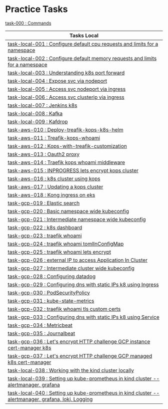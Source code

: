 # Practice Tasks

[task-000       :    Commands](practice-tasks/task-000-commands/commands.md)

| Tasks Local                                                                                                                                                                    |
|--------------------------------------------------------------------------------------------------------------------------------------------------------------------------------|
| [task-local-001 :    Configure default cpu requests and limits for a namespace](practice-tasks/task-local-001-configure-default-CPU-requests-and-limits-for-a-namespace)       |
| [task-local-002 :    Configure default memory requests and limits for a namespace](practice-tasks/task-local-002-configure-default-memory-requests-and-limits-for-a-namespace) |
| [task-local-003 :    Understanding k8s port forward](practice-tasks/task-local-003-understanding-k8s-port-forward)                                                             |
| [task-local-004 :    Expose svc via nodeport](practice-tasks/task-local-004-expose-svc-via-nodeport)                                                                           |
| [task-local-005 :    Access svc nodeport via ingress](practice-tasks/task-local-005-access-svc-nodeport-via-ingress)                                                           |                                             
| [task-local-006 :    Access svc clusterip via ingress](practice-tasks/task-local-006-access-svc-clusterip-via-ingress)                                                         |
| [task-local-007 :    Jenkins k8s](practice-tasks/task-local-007-jenkins-k8s)                                                                                                   |
| [task-local-008 :    Kafka](practice-tasks/task-local-008-kafka)                                                                                                               |
| [task-local-009 :    Kafdrop](practice-tasks/task-local-009-kafdrop)                                                                                                           |
| [task-aws-010   :    Deploy-treafik-kops-k8s-helm](practice-tasks/task-aws-010-deploy-treafik-kops-k8s-helm)                                                                   |
| [task-aws-011   :    Treafik-kops-whoami](practice-tasks/task-aws-011-treafik-kops-whoami)                                                                                     |
| [task-aws-012   :    Kops-with-treafik-customization](practice-tasks/task-aws-012-kops-with-treafik-customization)                                                             |
| [task-aws-013   :    Oauth2 proxy](practice-tasks/task-aws-013-oauth2-proxy)                                                                                                   |
| [task-aws-014   :    Traefik kops whoami middleware](practice-tasks/task-aws-014-traefik-kops-whoami-middleware)                                                               |
| [task-aws-015   :    INPROGRESS lets encrypt kops cluster](practice-tasks/task-aws-015-lets-encrypt-kops-cluster)                                                              |
| [task-aws-016   :    k8s cluster using kops](practice-tasks/task-aws-016-k8s-cluster-using-kops)                                                                               |
| [task-aws-017   :    Updating a kops cluster](practice-tasks/task-aws-017-updating-a-kops-cluster)                                                                             |
| [task-aws-018   :    Kong ingress on eks](practice-tasks/task-aws-018-kong-ingress-on-eks)                                                                                     |
| [task-gcp-019   :    Elastic search](practice-tasks/task-gcp-019-elastic-search)                                                                                               |
| [task-gcp-020   :    Basic namespace wide kubeconfig](practice-tasks/task-gcp-020-basic-namespace-wide-kubeconfig)                                                             |
| [task-gcp-021   :    Intermediate namespace wide kubeconfig](practice-tasks/task-gcp-021-intermediate-namespace-wide-kubeconfig)                                               |
| [task-gcp-022   :    k8s dashboard](practice-tasks/task-gcp-022-k8s-dashboard)                                                                                                 |
| [task-gcp-023   :    traefik whoami](practice-tasks/task-gcp-023-traefik-whoami)                                                                                               |
| [task-gcp-024   :    traefik whoami tomlInConfigMap](practice-tasks/task-gcp-024-traefik-whoami-tomlInConfigMap)                                                               |
| [task-gcp-025   :    traefik whoami lets encrypt](practice-tasks/task-gcp-025-traefik-whoami-lets-encrypt)                                                                     |
| [task-gcp-026   :    external IP to access Application In Cluster](practice-tasks/task-gcp-026-external-IP-to-access-Application-In-Cluster)                                   |
| [task-gcp-027   :    Intermediate cluster wide kubeconfig](practice-tasks/task-gcp-027-intermediate-cluster-wide-kubeconfig)                                                   |
| [task-gcp-028   :    Configuring datadog](practice-tasks/task-gcp-028-configuring-datadog)                                                                                     |
| [task-gcp-029   :    Configuring dns with static IPs k8 using Ingress](practice-tasks/task-gcp-029-configuring-dns-with-static-IPs-k8-using-Ingress)                           |
| [task-gcp-030   :    PodSecurityPolicy](practice-tasks/task-gcp-030-PodSecurityPolicy)                                                                                         |
| [task-gcp-031   :    kube-state-metrics](practice-tasks/task-gcp-031-kube-state-metrics)                                                                                       |
| [task-gcp-032   :    traefik whoami tls custom certs](practice-tasks/task-gcp-032-traefik-whoami-tls-custom-certs)                                                             |
| [task-gcp-033   :    Configuring dns with static IPs k8 using Service](practice-tasks/task-gcp-033-configuring-dns-with-static-IPs-k8-using-Service)                           |
| [task-gcp-034   :    Metricbeat](practice-tasks/task-gcp-034-metricbeat)                                                                                                       |
| [task-gcp-035   :    Journalbeat](practice-tasks/task-gcp-035-journalbeat)                                                                                                     |
| [task-gcp-036   :    Let's encrypt HTTP challenge GCP instance cert-manager k8s](practice-tasks/task-gcp-vm-036-cert-manager-lets-encypt)                                      |
| [task-gcp-037   :    Let's encrypt HTTP challenge GCP managed k8s cert-manager](practice-tasks/task-gcp-k8s-037-cert-manager-lets-encypt)                                      |
| [task-local-038 :    Working with the kind cluster locally](./practice-tasks/task-local-038-learn-kind-cluster)                                                                |
| [task-local-039 :    Setting up kube-prometheus in kind cluster -- alertmanager, grafana](./practice-tasks/task-local-039-kind-kube-prometheus--grafana-alertmanager)          |
| [task-local-040 :    Setting up kube-prometheus in kind cluster -- alertmanager, grafana, loki, Logging](./practice-tasks/kind-kube-prometheus--grafana-alertmanager-loki)     |




